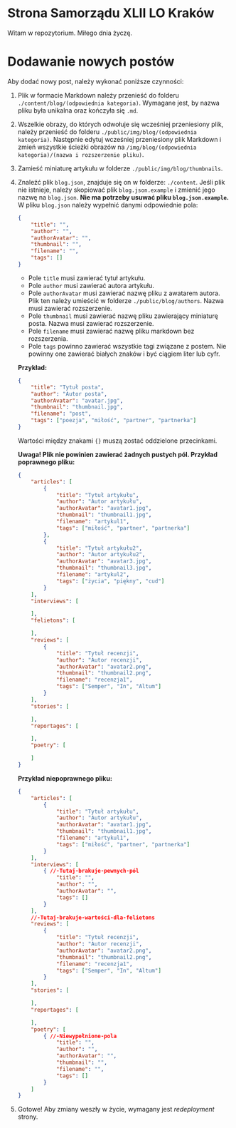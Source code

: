 # Strona Samorządu XLII LO Kraków
Witam w repozytorium. Miłego dnia życzę.

# Dodawanie nowych postów
Aby dodać nowy post, należy wykonać poniższe czynności:

1. Plik w formacie Markdown należy przenieść do folderu `./content/blog/(odpowiednia kategoria)`. Wymagane jest, by nazwa pliku była unikalna oraz kończyła się `.md`.

1. Wszelkie obrazy, do których odwołuje się wcześniej przeniesiony plik, należy przenieść do folderu `./public/img/blog/(odpowiednia kategoria)`. Następnie edytuj wcześniej przeniesiony plik Markdown i zmień wszystkie ścieżki obrazów na `/img/blog/(odpowiednia kategoria)/(nazwa i rozszerzenie pliku)`.

1. Zamieść miniaturę artykułu w folderze `./public/img/blog/thumbnails`.

1. Znaleźć plik `blog.json`, znajduje się on w folderze: `./content`. Jeśli plik nie istnieje, należy skopiować plik `blog.json.example` i zmienić jego nazwę na `blog.json`. **Nie ma potrzeby usuwać pliku `blog.json.example`.** W pliku `blog.json` należy wypełnić danymi odpowiednie pola:
	```json
	{
		"title": "",
		"author": "",
		"authorAvatar": "",
		"thumbnail": "",
		"filename": "",
		"tags": []
	}
	```
	- Pole `title` musi zawierać tytuł artykułu.
	- Pole `author` musi zawierać autora artykułu.
	- Pole `authorAvatar` musi zawierać nazwę pliku z awatarem autora. Plik ten należy umieścić w folderze `./public/blog/authors`. Nazwa musi zawierać rozszerzenie.
	- Pole `thumbnail` musi zawierać nazwę pliku zawierający miniaturę posta. Nazwa musi zawierać rozszerzenie.
	- Pole `filename` musi zawierać nazwę pliku markdown bez rozszerzenia.
	- Pole `tags` powinno zawierać wszystkie tagi związane z postem. Nie powinny one zawierać białych znaków i być ciągiem liter lub cyfr.

	**Przykład:**
	```json
	{
		"title": "Tytuł posta",
		"author": "Autor posta",
		"authorAvatar": "avatar.jpg",
		"thumbnail": "thumbnail.jpg",
		"filename": "post",
		"tags": ["poezja", "miłość", "partner", "partnerka"]
	}
	```
	Wartości między znakami `{}` muszą zostać oddzielone przecinkami.

	**Uwaga! Plik nie powinien zawierać żadnych pustych pól. Przykład poprawnego pliku:**
	```json
	{
		"articles": [
			{
				"title": "Tytuł artykułu",
				"author": "Autor artykułu",
				"authorAvatar": "avatar1.jpg",
				"thumbnail": "thumbnail1.jpg",
				"filename": "artykul1",
				"tags": ["miłość", "partner", "partnerka"]
			},
			{
				"title": "Tytuł artykułu2",
				"author": "Autor artykułu2",
				"authorAvatar": "avatar3.jpg",
				"thumbnail": "thumbnail3.jpg",
				"filename": "artykul2",
				"tags": ["życia", "piękny", "cud"]
			}
		],
		"interviews": [

		],
		"felietons": [

		],
		"reviews": [
			{
				"title": "Tytuł recenzji",
				"author": "Autor recenzji",
				"authorAvatar": "avatar2.png",
				"thumbnail": "thumbnail2.png",
				"filename": "recenzja1",
				"tags": ["Semper", "In", "Altum"]
			}
		],
		"stories": [

		],
		"reportages": [

		],
		"poetry": [

		]
	}
	```

	**Przykład niepoprawnego pliku:**
	```json
	{
		"articles": [
			{
				"title": "Tytuł artykułu",
				"author": "Autor artykułu",
				"authorAvatar": "avatar1.jpg",
				"thumbnail": "thumbnail1.jpg",
				"filename": "artykul1",
				"tags": ["miłość", "partner", "partnerka"]
			}
		],
		"interviews": [
			{ //-Tutaj-brakuje-pewnych-pól
				"title": "",
				"author": "",
				"authorAvatar": "",
				"tags": []
			}
		],
		//-Tutaj-brakuje-wartości-dla-felietons
		"reviews": [
			{
				"title": "Tytuł recenzji",
				"author": "Autor recenzji",
				"authorAvatar": "avatar2.png",
				"thumbnail": "thumbnail2.png",
				"filename": "recenzja1",
				"tags": ["Semper", "In", "Altum"]
			}
		],
		"stories": [

		],
		"reportages": [

		],
		"poetry": [
			{ //-Niewypełnione-pola
				"title": "",
				"author": "",
				"authorAvatar": "",
				"thumbnail": "",
				"filename": "",
				"tags": []
			}
		]
	}
	```
1. Gotowe! Aby zmiany weszły w życie, wymagany jest *redeployment* strony.